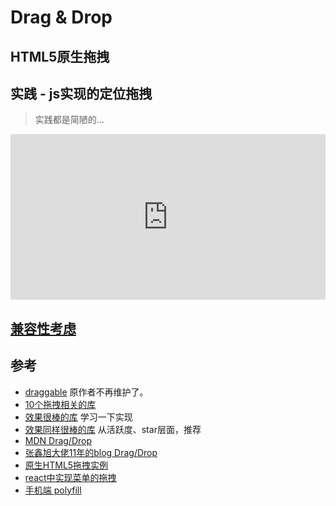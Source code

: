 # Drag & Drop

## HTML5原生拖拽


## 实践 - js实现的定位拖拽

> 实践都是简陋的…

<iframe height="265" style="width: 100%;" scrolling="no" title="js-basic-drag" src="https://codepen.io/llccing/embed/GRRePmw?height=265&theme-id=default&default-tab=js,result" frameborder="no" allowtransparency="true" allowfullscreen="true">
  See the Pen <a href='https://codepen.io/llccing/pen/GRRePmw'>js-basic-drag</a> by llccing
  (<a href='https://codepen.io/llccing'>@llccing</a>) on <a href='https://codepen.io'>CodePen</a>.
</iframe>

## [兼容性考虑](https://caniuse.com/#feat=dragndrop)

## 参考
- [draggable](https://github.com/Shopify/draggable) 原作者不再维护了。
- [10个拖拽相关的库](https://www.cssscript.com/best-drag-drop-javascript-libraries/)
- [效果很棒的库](https://github.com/catc/displace) 学习一下实现
- [效果同样很棒的库](https://github.com/taye/interact.js) 从活跃度、star层面，推荐
- [MDN Drag/Drop](https://developer.mozilla.org/zh-CN/docs/Web/API/HTML_Drag_and_Drop_API)
- [张鑫旭大佬11年的blog Drag/Drop](https://www.zhangxinxu.com/wordpress/2011/02/html5-drag-drop-%E6%8B%96%E6%8B%BD%E4%B8%8E%E6%8B%96%E6%94%BE%E7%AE%80%E4%BB%8B/)
- [原生HTML5拖拽实例](https://juejin.im/post/5a169d08518825592c07c666)
- [react中实现菜单的拖拽](https://juejin.im/post/5ce52634f265da1b667bb1c6)
- [手机端 polyfill](https://github.com/timruffles/mobile-drag-drop)